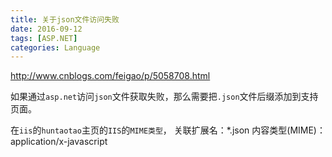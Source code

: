 ```yaml
---
title: 关于json文件访问失败
date: 2016-09-12
tags: [ASP.NET]
categories: Language
---
```


http://www.cnblogs.com/feigao/p/5058708.html

如果通过`asp.net`访问`json`文件获取失败，那么需要把`.json`文件后缀添加到支持页面。

在`iis`的`huntaotao`主页的`IIS`的`MIME类型`，
关联扩展名：*.json
内容类型(MIME)：application/x-javascript